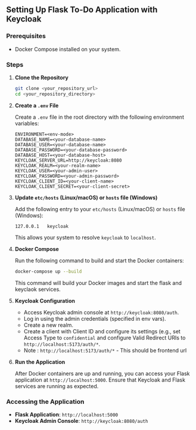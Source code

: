 ## Setting Up Flask To-Do Application with Keycloak

### Prerequisites
- Docker Compose installed on your system.
### Steps

1. **Clone the Repository**

   ```bash
   git clone <your_repository_url>
   cd <your_repository_directory>
   ```

2. **Create a `.env` File**

   Create a `.env` file in the root directory with the following environment variables:

   ```
   ENVIRONMENT=<env-mode>
   DATABASE_NAME=<your-database-name>
   DATABASE_USER=<your-database-name>
   DATABASE_PASSWORD=<your-database-password>
   DATABASE_HOST=<your-database-host>
   KEYCLOAK_SERVER_URL=http://keycloak:8080
   KEYCLOAK_REALM=<your-realm-name>
   KEYCLOAK_USER=<your-admin-user>
   KEYCLOAK_PASSWORD=<your-admin-password>
   KEYCLOAK_CLIENT_ID=<your-client-name>
   KEYCLOAK_CLIENT_SECRET=<your-client-secret>
   ```
   
3. **Update `etc/hosts` (Linux/macOS) or `hosts` file (Windows)**

   Add the following entry to your `etc/hosts` (Linux/macOS) or `hosts` file (Windows):

   ```
   127.0.0.1   keycloak
   ```

   This allows your system to resolve `keycloak` to `localhost`.

4. **Docker Compose**

   Run the following command to build and start the Docker containers:

   ```bash
   docker-compose up --build
   ```

   This command will build your Docker images and start the flask and keyclaok services.

5. **Keycloak Configuration**

   - Access Keycloak admin console at `http://keycloak:8080/auth`.
   - Log in using the admin credentials (specified in env vars).
   - Create a new realm.
   - Create a client with Client ID and configure its settings (e.g., set Access Type to `confidential` and configure Valid Redirect URIs to `http://localhost:5173/auth/*`.
   - Note : `http://localhost:5173/auth/*` - This should be frontend url

6. **Run the Application**

   After Docker containers are up and running, you can access your Flask application at `http://localhost:5000`. Ensure that Keycloak and Flask services are running as expected.

### Accessing the Application

- **Flask Application**: `http://localhost:5000`
- **Keycloak Admin Console**: `http://keycloak:8080/auth`